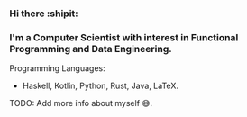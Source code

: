 ### Hi there :shipit:
### I'm a Computer Scientist with interest in Functional Programming and Data Engineering.

Programming Languages:
- Haskell, Kotlin, Python, Rust, Java, LaTeX.

TODO: Add more info about myself 😅.

<!--
**angelgladin/angelgladin** is a ✨ _special_ ✨ repository because its `README.md` (this file) appears on your GitHub profile.

Here are some ideas to get you started:

- 🔭 I’m currently working on ...
- 🌱 I’m currently learning ...
- 👯 I’m looking to collaborate on ...
- 🤔 I’m looking for help with ...
- 💬 Ask me about ...
- 📫 How to reach me: ...
- 😄 Pronouns: ...
- ⚡ Fun fact: ...
-->
